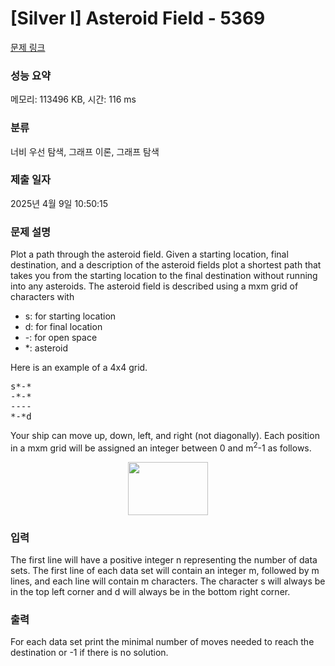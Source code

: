 # [Silver I] Asteroid Field - 5369 

[문제 링크](https://www.acmicpc.net/problem/5369) 

### 성능 요약

메모리: 113496 KB, 시간: 116 ms

### 분류

너비 우선 탐색, 그래프 이론, 그래프 탐색

### 제출 일자

2025년 4월 9일 10:50:15

### 문제 설명

<p>Plot a path through the asteroid field. Given a starting location, final destination, and a description of the asteroid fields plot a shortest path that takes you from the starting location to the final destination without running into any asteroids. The asteroid field is described using a mxm grid of characters with</p>

<ul>
	<li>s: for starting location</li>
	<li>d: for final location</li>
	<li>-: for open space</li>
	<li>*: asteroid</li>
</ul>

<p>Here is an example of a 4x4 grid.</p>

<pre>s*-*
-*-*
----
*-*d</pre>

<p>Your ship can move up, down, left, and right (not diagonally). Each position in a mxm grid will be assigned an integer between 0 and m<sup>2</sup>-1 as follows.</p>

<p style="text-align: center;"><img alt="" src="https://upload.acmicpc.net/b44cd4a5-7baf-4560-b59d-1d7e3a8205da/-/preview/" style="width: 128px; height: 85px;"></p>

### 입력 

 <p>The first line will have a positive integer n representing the number of data sets. The first line of each data set will contain an integer m, followed by m lines, and each line will contain m characters. The character s will always be in the top left corner and d will always be in the bottom right corner.</p>

### 출력 

 <p>For each data set print the minimal number of moves needed to reach the destination or -1 if there is no solution.</p>

